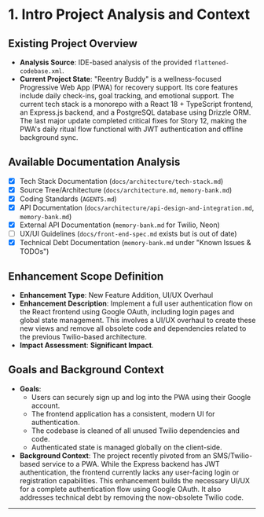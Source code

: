 # **1. Intro Project Analysis and Context**

## **Existing Project Overview**

* **Analysis Source**: IDE-based analysis of the provided `flattened-codebase.xml`.
* **Current Project State**: "Reentry Buddy" is a wellness-focused Progressive Web App (PWA) for recovery support. Its core features include daily check-ins, goal tracking, and emotional support. The current tech stack is a monorepo with a React 18 + TypeScript frontend, an Express.js backend, and a PostgreSQL database using Drizzle ORM. The last major update completed critical fixes for Story 12, making the PWA's daily ritual flow functional with JWT authentication and offline background sync.

## **Available Documentation Analysis**

* [x] Tech Stack Documentation (`docs/architecture/tech-stack.md`)
* [x] Source Tree/Architecture (`docs/architecture.md`, `memory-bank.md`)
* [x] Coding Standards (`AGENTS.md`)
* [x] API Documentation (`docs/architecture/api-design-and-integration.md`, `memory-bank.md`)
* [x] External API Documentation (`memory-bank.md` for Twilio, Neon)
* [ ] UX/UI Guidelines (`docs/front-end-spec.md` exists but is out of date)
* [x] Technical Debt Documentation (`memory-bank.md` under "Known Issues & TODOs")

## **Enhancement Scope Definition**

* **Enhancement Type**: New Feature Addition, UI/UX Overhaul
* **Enhancement Description**: Implement a full user authentication flow on the React frontend using Google OAuth, including login pages and global state management. This involves a UI/UX overhaul to create these new views and remove all obsolete code and dependencies related to the previous Twilio-based architecture.
* **Impact Assessment**: **Significant Impact**.

## **Goals and Background Context**

* **Goals**:
    * Users can securely sign up and log into the PWA using their Google account.
    * The frontend application has a consistent, modern UI for authentication.
    * The codebase is cleaned of all unused Twilio dependencies and code.
    * Authenticated state is managed globally on the client-side.
* **Background Context**: The project recently pivoted from an SMS/Twilio-based service to a PWA. While the Express backend has JWT authentication, the frontend currently lacks any user-facing login or registration capabilities. This enhancement builds the necessary UI/UX for a complete authentication flow using Google OAuth. It also addresses technical debt by removing the now-obsolete Twilio code.

---

